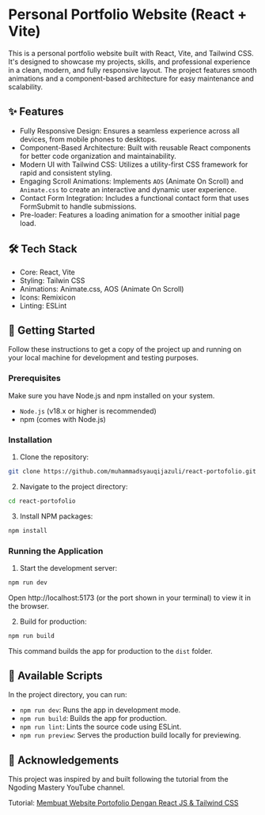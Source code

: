 # Personal Portfolio Website (React + Vite)
This is a personal portfolio website built with React, Vite, and Tailwind CSS. It's designed to showcase my projects, skills, and professional experience in a clean, modern, and fully responsive layout. The project features smooth animations and a component-based architecture for easy maintenance and scalability.

## ✨ Features
- Fully Responsive Design: Ensures a seamless experience across all devices, from mobile phones to desktops.
- Component-Based Architecture: Built with reusable React components for better code organization and maintainability.
- Modern UI with Tailwind CSS: Utilizes a utility-first CSS framework for rapid and consistent styling.
- Engaging Scroll Animations: Implements `AOS` (Animate On Scroll) and `Animate.css` to create an interactive and dynamic user experience.
- Contact Form Integration: Includes a functional contact form that uses FormSubmit to handle submissions.
- Pre-loader: Features a loading animation for a smoother initial page load.

## 🛠️ Tech Stack
- Core: React, Vite
- Styling: Tailwin CSS
- Animations: Animate.css, AOS (Animate On Scroll)
- Icons: Remixicon
- Linting: ESLint

## 🚀 Getting Started
Follow these instructions to get a copy of the project up and running on your local machine for development and testing purposes.

### Prerequisites
Make sure you have Node.js and npm installed on your system.
- `Node.js` (v18.x or higher is recommended)
- npm (comes with Node.js)

### Installation
1. Clone the repository:
```bash
git clone https://github.com/muhammadsyauqijazuli/react-portofolio.git
```

2. Navigate to the project directory:
```bash
cd react-portofolio
```

3. Install NPM packages:
```bash
npm install
```

### Running the Application
1. Start the development server:
```bash
npm run dev
```
Open http://localhost:5173 (or the port shown in your terminal) to view it in the browser.

2. Build for production:
```bash
npm run build
```
This command builds the app for production to the `dist` folder.

## 📜 Available Scripts
In the project directory, you can run:
- `npm run dev`: Runs the app in development mode.
- `npm run build`: Builds the app for production.
- `npm run lint`: Lints the source code using ESLint.
- `npm run preview`: Serves the production build locally for previewing.

## 🙏 Acknowledgements
This project was inspired by and built following the tutorial from the Ngoding Mastery YouTube channel.

Tutorial: <a href="https://www.youtube.com/watch?v=C_59FfN7TGo" target="blank">Membuat Website Portofolio Dengan React JS & Tailwind CSS</a> 
